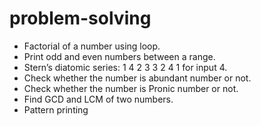 # problem-solving

- Factorial of a number using loop.
- Print odd and even numbers between a range.
- Stern’s diatomic series: 1 4 2 3 3 2 4 1 for input 4.
-  Check whether the number is abundant number or not.
-  Check whether the number is Pronic number or not.
-  Find GCD and LCM of two numbers.
-  Pattern printing
